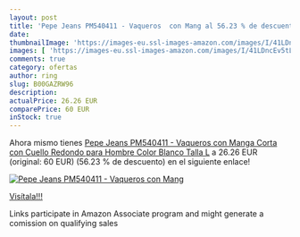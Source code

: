 ```yaml
---
layout: post
title: 'Pepe Jeans PM540411 - Vaqueros  con Mang al 56.23 % de descuento'
date: 
thumbnailImage: 'https://images-eu.ssl-images-amazon.com/images/I/41LDncEv5tL._SL200_.jpg'
images: [ 'https://images-eu.ssl-images-amazon.com/images/I/41LDncEv5tL._SL200_.jpg' ]
comments: true
category: ofertas
author: ring
slug: B00GAZRW96
description:
actualPrice: 26.26 EUR
comparePrice: 60 EUR
inStock: true
---
```


Ahora mismo tienes [Pepe Jeans PM540411 - Vaqueros  con Manga Corta  con Cuello Redondo para Hombre  Color Blanco  Talla L](https://www.amazon.es/dp/B00GAZRW96/?tag=tolees-21) a 26.26 EUR (original: 60 EUR) (56.23 %  de descuento) en el siguiente enlace!

[![Pepe Jeans PM540411 - Vaqueros  con Mang](https://images-eu.ssl-images-amazon.com/images/I/41LDncEv5tL._SL200_.jpg)](https://www.amazon.es/dp/B00GAZRW96/?tag=tolees-21)

[Visítala!!!](https://www.amazon.es/dp/B00GAZRW96/?tag=tolees-21)

Links participate in Amazon Associate program and might generate a comission on qualifying sales
